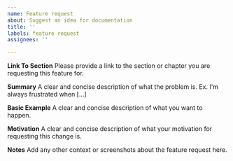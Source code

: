 ```yaml
---
name: Feature request
about: Suggest an idea for documentation
title: ''
labels: feature request
assignees: ''

---
```


**Link To Section**
Please provide a link to the section or chapter you are requesting this feature for.

**Summary**
A clear and concise description of what the problem is. Ex. I'm always frustrated when [...]

**Basic Example**
A clear and concise description of what you want to happen.

**Motivation**
A clear and concise description of what your motivation for requesting this change is.

**Notes**
Add any other context or screenshots about the feature request here.
